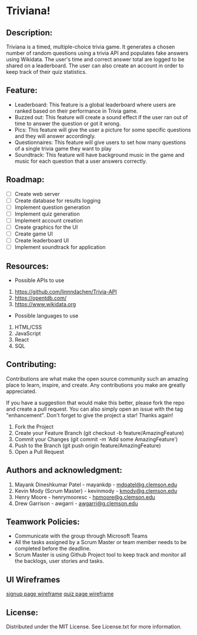 # Triviana!

## Description:

Triviana is a timed, multiple-choice trivia game. It generates a chosen number of random questions using a trivia API and populates fake answers using Wikidata. The user's time and correct answer total are logged to be shared on a leaderboard. The user can also create an account in order to keep track of their quiz statistics.

## Feature: 

- Leaderboard: This feature is a global leaderboard where users are ranked based on their performance in Trivia game.
- Buzzed out: This feature will create a sound effect if the user ran out of time to answer the question or got it wrong.
- Pics: This feature will give the user a picture for some specific questions and they will answer accordingly.
- Questionnaires: This feature will give users to set how many questions of a single trivia game they want to play
- Soundtrack: This feature will have background music in the game and music for each question that a user answers correctly. 

## Roadmap:
- [ ] Create web server
- [ ] Create database for results logging
- [ ] Implement question generation
- [ ] Implement quiz generation
- [ ] Implement account creation
- [ ] Create graphics for the UI
- [ ] Create game UI
- [ ] Create leaderboard UI
- [ ] Implement soundtrack for application

## Resources:
- Possible APIs to use
 1. https://github.com/linnndachen/Trivia-API
 2. https://opentdb.com/
 3. https://www.wikidata.org
- Possible languages to use
 1. HTML/CSS
 2. JavaScript
 3. React
 4. SQL

## Contributing:

Contributions are what make the open source community such an amazing place to learn, inspire, and create. Any contributions you make are greatly appreciated.

If you have a suggestion that would make this better, please fork the repo and create a pull request. You can also simply open an issue with the tag "enhancement". Don't forget to give the project a star! Thanks again!

1. Fork the Project
2. Create your Feature Branch (git checkout -b feature/AmazingFeature)
3. Commit your Changes (git commit -m 'Add some AmazingFeature')
4. Push to the Branch (git push origin feature/AmazingFeature)
5. Open a Pull Request

## Authors and acknowledgment:

1. Mayank Dineshkumar Patel - mayankdp - mdpatel@g.clemson.edu
2. Kevin Mody (Scrum Master) - kevinmody - kmody@g.clemson.edu
3. Henry Moore - henrymooresc - hpmoore@g.clemson.edu
4. Drew Garrison - awgarri - awgarri@g.clemson.edu

## Teamwork Policies:

- Communicate with the group through Microsoft Teams
- All the tasks assigned by a Scrum Master or team member needs to be completed before the deadline. 
- Scrum Master is using Github Project tool to keep track and monitor all the backlogs, user stories and tasks. 

## UI Wireframes

[signup page wireframe](images/signup_page_mock.png)
[quiz page wireframe](images/quiz_page_mock.png)

## License:

Distributed under the MIT License. See License.txt for more information.

